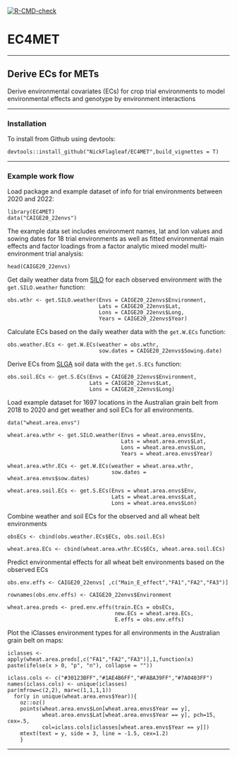<!-- badges: start -->

[![R-CMD-check](https://github.com/NickFlagleaf/EC4MET/actions/workflows/R-CMD-check.yaml/badge.svg)](https://github.com/NickFlagleaf/EC4MET/actions/workflows/R-CMD-check.yaml)

<!-- badges: end -->

# EC4MET

------------------------------------------------------------------------

## Derive ECs for METs

Derive environmental covariates (ECs) for crop trial environments to model environmental effects and genotype by environment interactions

------------------------------------------------------------------------

### Installation

To install from Github using devtools:

```         
devtools::install_github("NickFlagleaf/EC4MET",build_vignettes = T)
```

------------------------------------------------------------------------

### Example work flow

Load package and example dataset of info for trial environments between 2020 and 2022: 
```
library(EC4MET) 
data("CAIGE20_22envs")
```

The example data set includes environment names, lat and lon values and sowing dates for 18 trial environments as well as fitted environmental main effects and factor loadings from a factor analytic mixed model multi-environment trial analysis:

```         
head(CAIGE20_22envs)
```

Get daily weather data from [SILO](https://www.longpaddock.qld.gov.au/silo/) for each observed environment with the `get.SILO.weather` function:

```         
obs.wthr <- get.SILO.weather(Envs = CAIGE20_22envs$Environment,
                             Lats = CAIGE20_22envs$Lat,
                             Lons = CAIGE20_22envs$Long,
                             Years = CAIGE20_22envs$Year)
```

Calculate ECs based on the daily weather data with the `get.W.ECs` function:

```         
obs.weather.ECs <- get.W.ECs(weather = obs.wthr,
                             sow.dates = CAIGE20_22envs$Sowing.date)
```

Derive ECs from [SLGA](https://www.clw.csiro.au/aclep/soilandlandscapegrid/GetData-R_package.html) soil data with the `get.S.ECs` function:

```         
obs.soil.ECs <- get.S.ECs(Envs = CAIGE20_22envs$Environment,
                          Lats = CAIGE20_22envs$Lat,
                          Lons = CAIGE20_22envs$Long)
```

Load example dataset for 1697 locations in the Australian grain belt from 2018 to 2020 and get weather and soil ECs for all environments.

```         
data("wheat.area.envs")

wheat.area.wthr <- get.SILO.weather(Envs = wheat.area.envs$Env,
                                    Lats = wheat.area.envs$Lat,
                                    Lons = wheat.area.envs$Lon,
                                    Years = wheat.area.envs$Year)
                                  
wheat.area.wthr.ECs <- get.W.ECs(weather = wheat.area.wthr,
                                 sow.dates = wheat.area.envs$sow.dates)

wheat.area.soil.ECs <- get.S.ECs(Envs = wheat.area.envs$Env,
                                 Lats = wheat.area.envs$Lat,
                                 Lons = wheat.area.envs$Lon)
```

Combine weather and soil ECs for the observed and all wheat belt environments

```         
obsECs <- cbind(obs.weather.ECs$ECs, obs.soil.ECs)

wheat.area.ECs <- cbind(wheat.area.wthr.ECs$ECs, wheat.area.soil.ECs)
```

Predict environmental effects for all wheat belt environments based on the observed ECs

```         
obs.env.effs <- CAIGE20_22envs[ ,c("Main_E_effect","FA1","FA2","FA3")]

rownames(obs.env.effs) <- CAIGE20_22envs$Environment

wheat.area.preds <- pred.env.effs(train.ECs = obsECs,
                                  new.ECs = wheat.area.ECs,
                                  E.effs = obs.env.effs)
```

Plot the iClasses environment types for all environments in the Australian grain belt on maps:

```         
iclasses <- apply(wheat.area.preds[,c("FA1","FA2","FA3")],1,function(x) paste(ifelse(x > 0, "p", "n"), collapse = ""))

iclass.cols <- c("#30123BFF","#1AE4B6FF","#FABA39FF","#7A0403FF")
names(iclass.cols) <- unique(iclasses)
par(mfrow=c(2,2), mar=c(1,1,1,1))
  for(y in unique(wheat.area.envs$Year)){
    oz::oz()
    points(wheat.area.envs$Lon[wheat.area.envs$Year == y],
           wheat.area.envs$Lat[wheat.area.envs$Year == y], pch=15, cex=.5,
           col=iclass.cols[iclasses[wheat.area.envs$Year == y]])
    mtext(text = y, side = 3, line = -1.5, cex=1.2)
    }
```

------------------------------------------------------------------------
